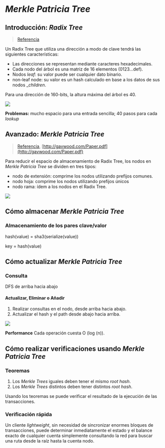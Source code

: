 # _Merkle Patricia Tree_

## Introducción: _Radix Tree_

> [Referencia](https://en.wikipedia.org/wiki/Radix_tree)

Un Radix Tree que utiliza una dirección a modo de clave tendrá las siguientes características:

* Las direcciones se representan mediante caracteres hexadecimales.
* Cada nodo del árbol es una matriz de 16 elementos (0123...def).
* Nodos _leaf_: su valor puede ser cualquier dato binario.
* non-leaf node: su valor es un hash calculado en base a los datos de sus nodos __children_.

Para una dirección de 160-bits, la altura máxima del árbol es 40.

![](../../resources/radix_tree.png)

**Problemas:** mucho espacio para una entrada sencilla; 40 pasos para cada _lookup_

## Avanzado: _Merkle Patricia Tree_

> [Referencia](https://github.com/ethereum/wiki/wiki/Patricia-Tree), [http://gavwood.com/Paper.pdf](http://gavwood.com/Paper.pdf)

Para reducir el espacio de almacenamiento de Radix Tree, los nodos en _Merkle Patricia Tree_ se dividen en tres tipos:

* nodo de extensión: comprime los nodos utilizando prefijos comunes.
* nodo hoja: comprime los nodos utilizando prefijos únicos
* nodo rama: ídem a los nodos en el Radix Tree.

![](../../resources/merkle_tree.png)

## Cómo almacenar _Merkle Patricia Tree_

### Almacenamiento de los pares clave/valor

hash(value) = sha3(serialize(value))

key = hash(value)

## Cómo actualizar _Merkle Patricia Tree_

### Consulta

DFS de arriba hacia abajo

#### Actualizar, Eliminar o Añadir

1. Realizar consultas en el nodo, desde arriba hacia abajo.
1. Actualizar el hash y el path desde abajo hacia arriba.

![](../../resources/merkle_tree_update.png)

**Performance** Cada operación cuesta O (log (n)).

## Cómo realizar verificaciones usando _Merkle Patricia Tree_

### Teoremas

1. Los _Merkle Trees_ iguales deben tener el mismo _root hash_.
1. Los _Merkle Trees_ distintos deben tener distintos _root hash_.

Usando los teoremas se puede verificar el resultado de la ejecución de las transacciones.

### Verificación rápida

Un cliente _lightweight_, sin necesidad de sincronizar enormes bloques de transacciones, puede determinar inmediatamente el estado y el balance exacto de cualquier cuenta simplemente consultando la red para buscar una ruta desde la raíz hasta la cuenta nodo.